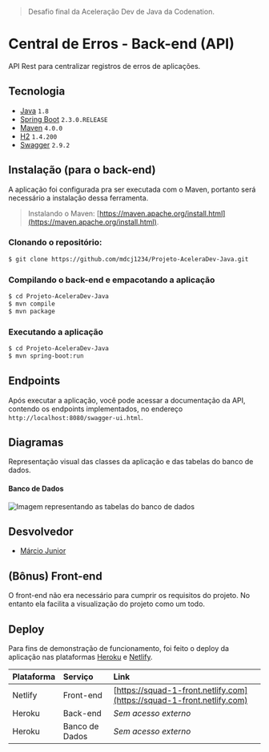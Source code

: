 > Desafio final da Aceleração Dev de Java da Codenation.

# Central de Erros - Back-end (API)

API Rest para centralizar registros de erros de aplicações.

## Tecnologia

- [Java](https://www.oracle.com/technetwork/java/javase/downloads/index.html) ```1.8```
- [Spring Boot](https://spring.io/projects/spring-boot) ```2.3.0.RELEASE```
- [Maven](https://maven.apache.org/) ```4.0.0```
- [H2](http://h2database.com/html/main.html) ```1.4.200``` 
- [Swagger](https://swagger.io/) ```2.9.2```

## Instalação (para o back-end)

A aplicação foi configurada pra ser executada com o Maven, portanto será necessário a instalação dessa ferramenta. 

> Instalando o Maven: [https://maven.apache.org/install.html](https://maven.apache.org/install.html).

### Clonando o repositório:

```bash
$ git clone https://github.com/mdcj1234/Projeto-AceleraDev-Java.git
```

### Compilando o back-end e empacotando a aplicação

```bash
$ cd Projeto-AceleraDev-Java
$ mvn compile
$ mvn package
```

### Executando a aplicação

```bash
$ cd Projeto-AceleraDev-Java
$ mvn spring-boot:run
```

## Endpoints

Após executar a aplicação, você pode acessar a documentação da API, contendo os endpoints implementados, no endereço ```http://localhost:8080/swagger-ui.html```.

## Diagramas

Representação visual das classes da aplicação e das tabelas do banco de dados.

#### Banco de Dados

<img src="https://github.com/codenation-dev/squad-1-ad-java-e-vue-online-ca-back/blob/master/assets/db.png" alt="Imagem representando as tabelas do banco de dados">

## Desvolvedor

- [Márcio Junior](https://www.linkedin.com/in/marciojr1994/) 

## (Bônus) Front-end

O front-end não era necessário para cumprir os requisitos do projeto. No entanto ela facilita a visualização do projeto como um todo.

## Deploy

Para fins de demonstração de funcionamento, foi feito o deploy da aplicação nas plataformas [Heroku](https://www.heroku.com/) e [Netlify](https://www.netlify.com/).

| Plataforma | Serviço | Link |
| :--- | :--- | :--- |
| Netlify | Front-end | [https://squad-1-front.netlify.com](https://squad-1-front.netlify.com)|
| Heroku | Back-end | *Sem acesso externo* |
| Heroku | Banco de Dados | *Sem acesso externo* |
